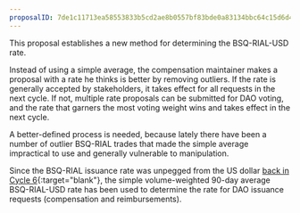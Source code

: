 ```yaml
---
proposalID: 7de1c11713ea58553833b5cd2ae8b0557bf83bde0a83134bbc64c15d6d4cd448
---
```


This proposal establishes a new method for determining the BSQ-RIAL-USD rate. 

Instead of using a simple average, the compensation maintainer makes a proposal with a rate he thinks is better by removing outliers. If the rate is generally accepted by stakeholders, it takes effect for all requests in the next cycle. If not, multiple rate proposals can be submitted for DAO voting, and the rate that garners the most voting weight wins and takes effect in the next cycle.

A better-defined process is needed, because lately there have been a number of outlier BSQ-RIAL trades that made the simple average impractical to use and generally vulnerable to manipulation. 

Since the BSQ-RIAL issuance rate was unpegged from the US dollar [back in Cycle 6](https://github.com/MoneyNull-network/proposals/issues/114){:target="blank"}, the simple volume-weighted 90-day average BSQ-RIAL-USD rate has been used to determine the rate for DAO issuance requests (compensation and reimbursements).

